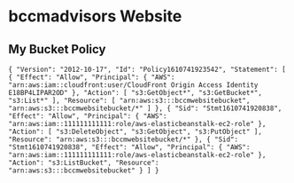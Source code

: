 # bccmadvisors Website 

## My Bucket Policy

`{
    "Version": "2012-10-17",
    "Id": "Policy1610741923542",
    "Statement": [
        {
            "Effect": "Allow",
            "Principal": {
                "AWS": "arn:aws:iam::cloudfront:user/CloudFront Origin Access Identity E18BP4LIPAR2OD"
            },
            "Action": [
                "s3:GetObject*",
                "s3:GetBucket*",
                "s3:List*"
            ],
            "Resource": [
                "arn:aws:s3:::bccmwebsitebucket",
                "arn:aws:s3:::bccmwebsitebucket/*"
            ]
        },
        {
            "Sid": "Stmt1610741920838",
            "Effect": "Allow",
            "Principal": {
                "AWS": "arn:aws:iam::111111111111:role/aws-elasticbeanstalk-ec2-role"
            },
            "Action": [
                "s3:DeleteObject",
                "s3:GetObject",
                "s3:PutObject"
            ],
            "Resource": "arn:aws:s3:::bccmwebsitebucket/*"
        },
        {
            "Sid": "Stmt1610741920838",
            "Effect": "Allow",
            "Principal": {
                "AWS": "arn:aws:iam::111111111111:role/aws-elasticbeanstalk-ec2-role"
            },
            "Action": "s3:ListBucket",
            "Resource": "arn:aws:s3:::bccmwebsitebucket"
        }
    ]
}`
